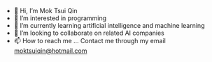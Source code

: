 - 👋 Hi, I’m Mok Tsui Qin
- 👀 I’m interested in programming 
- 🌱 I’m currently learning artificial intelligence and machine learning 
- 💞️ I’m looking to collaborate on related AI companies
- 📫 How to reach me ... Contact me through my email moktsuiqin@hotmail.com

<!---
moktsuiqin/moktsuiqin is a ✨ special ✨ repository because its `README.md` (this file) appears on your GitHub profile.
You can click the Preview link to take a look at your changes.
--->
